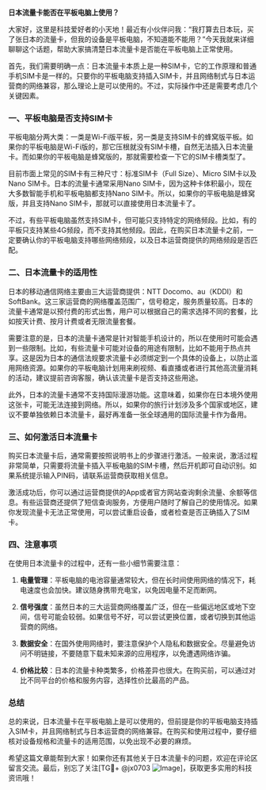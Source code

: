 **日本流量卡能否在平板电脑上使用？**

大家好，这里是科技爱好者的小天地！最近有小伙伴问我：“我打算去日本玩，买了张日本的流量卡，但我的设备是平板电脑，不知道能不能用？”今天我就来详细聊聊这个话题，帮助大家搞清楚日本流量卡是否能在平板电脑上正常使用。

首先，我们需要明确一点：日本流量卡本质上是一种SIM卡，它的工作原理和普通手机SIM卡是一样的。只要你的平板电脑支持插入SIM卡，并且网络制式与日本运营商的网络兼容，那么理论上是可以使用的。不过，实际操作中还是需要考虑几个关键因素。

### 一、平板电脑是否支持SIM卡

平板电脑分两大类：一类是Wi-Fi版平板，另一类是支持SIM卡的蜂窝版平板。如果你的平板电脑是Wi-Fi版的，那它压根就没有SIM卡槽，自然无法插入日本流量卡。而如果你的平板电脑是蜂窝版的，那就需要检查一下它的SIM卡槽类型了。

目前市面上常见的SIM卡有三种尺寸：标准SIM卡（Full Size）、Micro SIM卡以及Nano SIM卡。日本的流量卡通常采用Nano SIM卡，因为这种卡体积最小，现在大多数智能手机和平板电脑都支持Nano SIM卡。所以，如果你的平板电脑是蜂窝版，并且支持Nano SIM卡，那就可以直接使用日本流量卡了。

不过，有些平板电脑虽然支持SIM卡，但可能只支持特定的网络频段。比如，有的平板只支持某些4G频段，而不支持其他频段。因此，在购买日本流量卡之前，一定要确认你的平板电脑支持哪些网络频段，以及日本运营商提供的网络频段是否匹配。

### 二、日本流量卡的适用性

日本的移动通信网络主要由三大运营商提供：NTT Docomo、au（KDDI）和SoftBank。这三家运营商的网络覆盖范围广，信号稳定，服务质量较高。日本的流量卡通常是以预付费的形式出售，用户可以根据自己的需求选择不同的套餐，比如按天计费、按月计费或者无限流量套餐。

需要注意的是，日本的流量卡通常是针对智能手机设计的，所以在使用时可能会遇到一些限制。比如，有些流量卡可能对设备的用途有限制，比如不能用于热点共享。这是因为日本的通信法规要求流量卡必须绑定到一个具体的设备上，以防止滥用网络资源。如果你的平板电脑计划用来刷视频、看直播或者进行其他高流量消耗的活动，建议提前咨询客服，确认该流量卡是否支持这些用途。

此外，日本的流量卡通常不支持国际漫游功能。这意味着，如果你在日本境外使用这张卡，可能无法连接到网络。所以，如果你的旅行计划涉及多个国家或地区，建议不要单独依赖日本流量卡，最好再准备一张全球通用的国际流量卡作为备用。

### 三、如何激活日本流量卡

购买日本流量卡后，通常需要按照说明书上的步骤进行激活。一般来说，激活过程非常简单，只需要将流量卡插入平板电脑的SIM卡槽，然后开机即可自动识别。如果系统提示输入PIN码，请联系运营商获取相关信息。

激活成功后，你可以通过运营商提供的App或者官方网站查询剩余流量、余额等信息。有些运营商还提供了短信查询服务，方便用户随时了解自己的使用情况。如果你发现流量卡无法正常使用，可以尝试重启设备，或者检查是否正确插入了SIM卡。

### 四、注意事项

在使用日本流量卡的过程中，还有一些小细节需要注意：

1. **电量管理**：平板电脑的电池容量通常较大，但在长时间使用网络的情况下，耗电速度也会加快。建议随身携带充电宝，以免因电量不足而断网。
   
2. **信号强度**：虽然日本的三大运营商网络覆盖广泛，但在一些偏远地区或地下空间，信号可能会较弱。如果信号不好，可以尝试更换位置，或者切换到其他运营商的网络。

3. **数据安全**：在国外使用网络时，要注意保护个人隐私和数据安全。尽量避免访问不明链接，不要随意下载未知来源的应用程序，以免遭遇网络诈骗。

4. **价格比较**：日本的流量卡种类繁多，价格差异也很大。在购买前，可以通过对比不同平台的价格和服务内容，选择性价比最高的产品。

### 总结

总的来说，日本流量卡在平板电脑上是可以使用的，但前提是你的平板电脑支持插入SIM卡，并且网络制式与日本运营商的网络兼容。在购买和使用过程中，要仔细核对设备规格和流量卡的适用范围，以免出现不必要的麻烦。

希望这篇文章能帮到大家！如果你还有其他关于日本流量卡的问题，欢迎在评论区留言交流。最后，别忘了关注[TG💪+ @jx0703 ![Image](https://github.com/user-attachments/assets/dbca1d08-cadb-493c-b0ec-ad6f7a83f270)]，获取更多实用的科技资讯哦！
